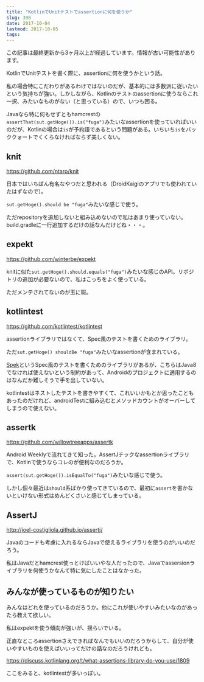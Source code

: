 ```yaml
---
title: "KotlinでUnitテストでassertionに何を使うか"
slug: 398
date: 2017-10-04
lastmod: 2017-10-05
tags: 
---
```


<div id="wppda_alert">この記事は最終更新から3ヶ月以上が経過しています。情報が古い可能性があります。</div><p>KotlinでUnitテストを書く際に、assertionに何を使うかという話。</p>
<p>私の場合特にこだわりがあるわけではないのだが、基本的には多数派に従いたいという気持ちが強い。しかしながら、Kotlinのテストのassertionに使うならこれ一択、みたいなものがない（と思っている）ので、いつも困る。</p>
<p>Javaなら特に何もせずともhamcrestの<code>assertThat(sut.getHoge()).is("fuga")</code>みたいなassertionを使っていればいいのだが、Kotlinの場合は<code>is</code>が予約語であるという問題がある。いちいち<code>is</code>をバッククォートでくくらなければならず美しくない。</p>
<h2>knit</h2>
<p><a href="https://github.com/ntaro/knit">https://github.com/ntaro/knit</a></p>
<p>日本ではいちばん有名なやつだと思われる（DroidKaigiのアプリでも使われていたはずなので）。</p>
<p><code>sut.getHoge().should be "fuga"</code>みたいな感じで使う。</p>
<p>ただrepositoryを追加しないと組み込めないので私はあまり使っていない。build.gradleに一行追加するだけの話なんだけどね・・・。</p>
<h2>expekt</h2>
<p><a href="https://github.com/winterbe/expekt">https://github.com/winterbe/expekt</a></p>
<p>knitに似た<code>sut.getHoge().should.equals("fuga")</code>みたいな感じのAPI。リポジトリの追加が必要ないので、私はこっちをよく使っている。</p>
<p>ただメンテされてないのが玉に瑕。</p>
<h2>kotlintest</h2>
<p><a href="https://github.com/kotlintest/kotlintest">https://github.com/kotlintest/kotlintest</a></p>
<p>assertionライブラリではなくて、Spec風のテストを書くためのライブラリ。</p>
<p>ただ<code>sut.getHoge() shouldBe "fuga"</code>みたいなassertionが含まれている。</p>
<p><a href="http://spekframework.org/">Spek</a>というSpec風のテストを書くためのライブラリがあるが、こちらはJava8でなければ使えないという制約があって、Androidのプロジェクトに適用するのはなんだか難しそうで手を出していない。</p>
<p>kotlintestはネストしたテストを書きやすくて、これいいかもとか思ったこともあったのだけれど、androidTestに組み込むとメソッドカウントがオーバーしてしまうので使えない。</p>
<h2>assertk</h2>
<p><a href="https://github.com/willowtreeapps/assertk">https://github.com/willowtreeapps/assertk</a></p>
<p>Android Weeklyで流れてきて知った。AssertJチックなassertionライブラリで、Kotlinで使うならコレのが便利なのだろうか。</p>
<p><code>assert(sut.getHoge()).isEqualTo("fuga")</code>みたいな感じで使う。</p>
<p>しかし個々最近は<code>should</code>系ばかり使ってきているので、最初に<code>assert</code>を書かないといけない形式はめんどくさいと感じてしまっている。</p>
<h2>AssertJ</h2>
<p><a href="http://joel-costigliola.github.io/assertj/">http://joel-costigliola.github.io/assertj/</a></p>
<p>Javaのコードも考慮に入れるならJavaで使えるライブラリを使うのがいいのだろう。</p>
<p>私はJavaだとhamcrest使っとけばいいやな人だったので、Javaでassersionライブラリを何使うかなんて特に気にしたことはなかった。</p>
<h2>みんなが使っているものが知りたい</h2>
<p>みんなはどれを使っているのだろうか。他にこれが使いやすいみたいなのがあったら教えて欲しい。</p>
<p>私はexpektを使う傾向が強いが、揺らいでいる。</p>
<p>正直なところassertionさえできればなんでもいいのだろうからして、自分が使いやすいものを使えばいいってだけの話なのだろうけれども。</p>
<p><a href="https://discuss.kotlinlang.org/t/what-assertions-library-do-you-use/1809">https://discuss.kotlinlang.org/t/what-assertions-library-do-you-use/1809</a></p>
<p>ここをみると、kotlintestが多いっぽい。</p>

  